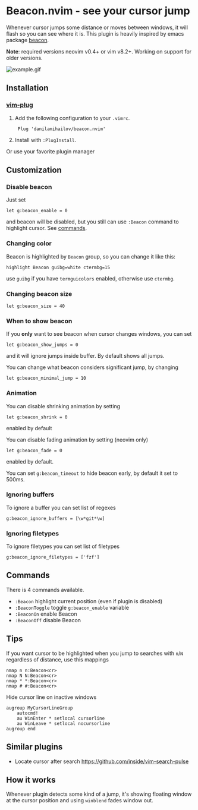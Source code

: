 # Beacon.nvim - see your cursor jump
Whenever cursor jumps some distance or moves between windows, it will flash so you can see where it is. This plugin is heavily inspired by emacs package [beacon](https://github.com/Malabarba/beacon).

**Note**: required versions neovim v0.4+ or vim v8.2+. Working on support for older versions.

![example.gif](https://user-images.githubusercontent.com/1163040/86011926-be2f6980-ba36-11ea-956b-a377dcc7fafb.gif)

## Installation

### [vim-plug](https://github.com/junegunn/vim-plug)
1. Add the following configuration to your `.vimrc`.

        Plug 'danilamihailov/beacon.nvim'

2. Install with `:PlugInstall`.

Or use your favorite plugin manager

## Customization

### Disable beacon
Just set 
```viml
let g:beacon_enable = 0
```
and beacon will be disabled, but you still can use `:Beacon` command to highlight cursor. See [commands](#Commands).

### Changing color
Beacon is highlighted by `Beacon` group, so you can change it like this:
```viml
highlight Beacon guibg=white ctermbg=15
```
use `guibg` if you have `termguicolors` enabled, otherwise use `ctermbg`.

### Changing beacon size
```viml
let g:beacon_size = 40
```

### When to show beacon
If you **only** want to see beacon when cursor changes windows, you can set
```viml
let g:beacon_show_jumps = 0
```
and it will ignore jumps inside buffer. By default shows all jumps.

You can change what beacon considers significant jump, by changing
```viml
let g:beacon_minimal_jump = 10
```

### Animation
You can disable shrinking animation by setting
```viml
let g:beacon_shrink = 0
```
enabled by default

You can disable fading animation by setting (neovim only)
```viml
let g:beacon_fade = 0
```
enabled by default. 

You can set `g:beacon_timeout` to hide beacon early, by default it set to 500ms.

### Ignoring buffers
To ignore a buffer you can set list of regexes
```viml
g:beacon_ignore_buffers = [\w*git*\w]
```

### Ignoring filetypes
To ignore filetypes you can set list of filetypes
```viml
g:beacon_ignore_filetypes = ['fzf']
```

## Commands
There is 4 commands available.
- `:Beacon` highlight current position (even if plugin is disabled)
- `:BeaconToggle` toggle `g:beacon_enable` variable
- `:BeaconOn` enable Beacon
- `:BeaconOff` disable Beacon

## Tips
If you want cursor to be highlighted when you jump to searches with `n`/`N` regardless of distance, use this mappings
```
nmap n n:Beacon<cr>
nmap N N:Beacon<cr>
nmap * *:Beacon<cr>
nmap # #:Beacon<cr>
```

Hide cursor line on inactive windows
```
augroup MyCursorLineGroup
    autocmd!
    au WinEnter * setlocal cursorline
    au WinLeave * setlocal nocursorline
augroup end
```

## Similar plugins
- Locate cursor after search https://github.com/inside/vim-search-pulse

## How it works
Whenever plugin detects some kind of a jump, it's showing floating window at the cursor position and using `winblend` fades window out.
